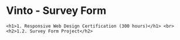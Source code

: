 # Vinto - Survey Form
    <h1>1. Responsive Web Design Certification (300 hours)</h1> <br>
    <h2>1.2. Survey Form Project</h2>